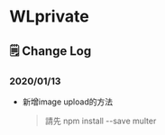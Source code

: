 # WLprivate

## :spiral_notepad: Change Log

### 2020/01/13

* 新增image upload的方法

  > 請先 npm install --save multer